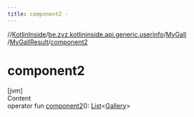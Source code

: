 ```yaml
---
title: component2 -
---
```

//[KotlinInside](../../../index.md)/[be.zvz.kotlininside.api.generic.userinfo](../../index.md)/[MyGall](../index.md)
/[MyGallResult](index.md)/[component2](component2.md)

# component2

[jvm]  
Content  
operator
fun [component2](component2.md)(): [List](https://kotlinlang.org/api/latest/jvm/stdlib/kotlin.collections/-list/index.html)<[Gallery](
../../../be.zvz.kotlininside.api.type/-gallery/index.md)>  



